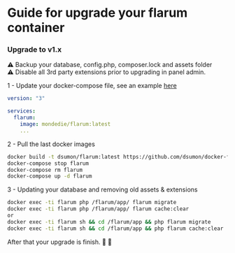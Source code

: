# Guide for upgrade your flarum container

### Upgrade to v1.x

:warning: Backup your database, config.php, composer.lock and assets folder  
:warning: Disable all 3rd party extensions prior to upgrading in panel admin.

1 - Update your docker-compose file, see an example [here](https://github.com/mondediefr/docker-flarum/tree/master#2---docker-composeyml)

```yml
version: "3"

services:
  flarum:
    image: mondedie/flarum:latest
    ...
```

2 - Pull the last docker images

```sh
docker build -t dsumon/flarum:latest https://github.com/dsumon/docker-flarum.git
docker-compose stop flarum
docker-compose rm flarum
docker-compose up -d flarum
```

3 - Updating your database and removing old assets & extensions

```sh
docker exec -ti flarum php /flarum/app/ flarum migrate
docker exec -ti flarum php /flarum/app/ flarum cache:clear
or
docker exec -ti flarum sh && cd /flarum/app && php flarum migrate
docker exec -ti flarum sh && cd /flarum/app && php flarum cache:clear
```

After that your upgrade is finish. :tada: :tada:
